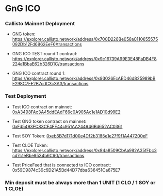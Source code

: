 # GnG ICO


### Callisto Mainnet Deployment

- GNG token: https://explorer.callisto.network/address/0x700D226Be058a0110655575082Db12Fd6862EeF6/transactions
- GNG ICO TEST round 1 contract: https://explorer.callisto.network/address/0x9c16739A99E3E48FaDB4F8224a1BbaE62b326D1C/transactions

- GNG ICO contract round 1: https://explorer.callisto.network/address/0x93026EcAED46d825989bBE298C7EE2B7cdC3c3A3/transactions


### Test Deployment

- Test ICO contract on mainnet: [0xA3498FAc3A45ddEAdF66c0A905Ac1e1AD10d99E2](https://explorer.callisto.network/address/0xA3498FAc3A45ddEAdF66c0A905Ac1e1AD10d99E2/transactions)

- Test GNG token contract on mainnet: [0xFd5493FC83CE4FE44c951AA244946Bd652AC0361](https://explorer.callisto.network/address/0xFd5493FC83CE4FE44c951AA244946Bd652AC0361/transactions)

- Test SOY Token: [0xeb5B7d171d00e4Df2b3185e1e27f9f1A447200eF](https://explorer.callisto.network/address/0xeb5B7d171d00e4Df2b3185e1e27f9f1A447200eF/transactions)

- Test CLOE Token: https://explorer.callisto.network/address/0x84a8509CbAa982A35fFbc3cd7c1eBbe9534b6C60/transactions

- Test PriceFeed that is connected to ICO contract: 0x59D9874c39c9D21A5Bd44D77dba636451Ca675E7

### Min deposit must be always more than 1 UNIT (1 CLO / 1 SOY or 1 CLOE)

